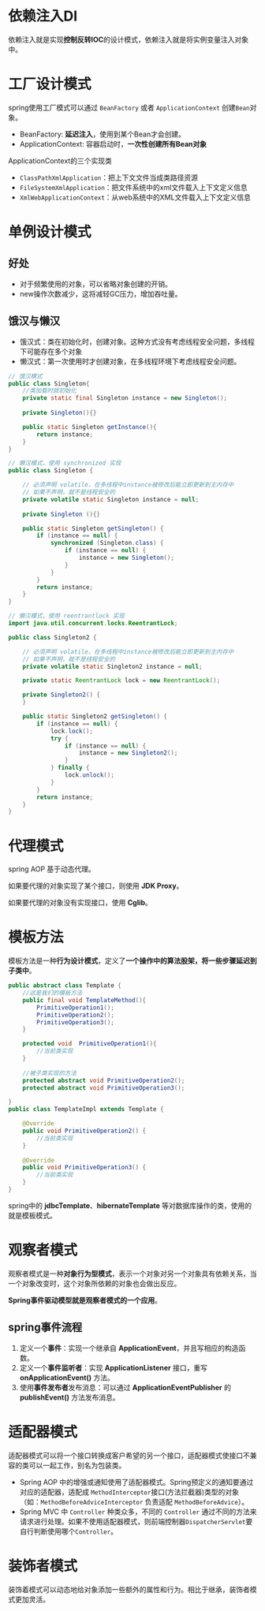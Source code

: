 # 依赖注入DI

依赖注入就是实现**控制反转IOC**的设计模式，依赖注入就是将实例变量注入对象中。

# 工厂设计模式

spring使用工厂模式可以通过 `BeanFactory` 或者 `ApplicationContext` 创建`Bean`对象。

- BeanFactory: **延迟注入**，使用到某个Bean才会创建。
- ApplicationContext: 容器启动时，**一次性创建所有Bean对象**

ApplicationContext的三个实现类

- `ClassPathXmlApplication`：把上下文文件当成类路径资源
- `FileSystemXmlApplication`：把文件系统中的xml文件载入上下文定义信息
- `XmlWebApplicationContext`：从web系统中的XML文件载入上下文定义信息

# 单例设计模式

## 好处

- 对于频繁使用的对象，可以省略对象创建的开销。
- new操作次数减少，这将减轻GC压力，增加吞吐量。

## 饿汉与懒汉

- 饿汉式：类在初始化时，创建对象。这种方式没有考虑线程安全问题，多线程下可能存在多个对象
- 懒汉式：第一次使用时才创建对象，在多线程环境下考虑线程安全问题。

```java
// 饿汉模式
public class Singleton{
    //类加载时就初始化
    private static final Singleton instance = new Singleton();
    
    private Singleton(){}

    public static Singleton getInstance(){
        return instance;
    }
}
```

```java
// 懒汉模式，使用 synchronized 实现
public class Singleton {

	// 必须声明 volatile，在多线程中instance被修改后能立即更新到主内存中
	// 如果不声明，就不是线程安全的
    private volatile static Singleton instance = null; 
    
    private Singleton (){}

    public static Singleton getSingleton() {
        if (instance == null) {                         
            synchronized (Singleton.class) {
                if (instance == null) {       
                    instance = new Singleton();
                }
            }
        }
        return instance;
    }   
}
```

```java
// 懒汉模式，使用 reentrantlock 实现
import java.util.concurrent.locks.ReentrantLock;

public class Singleton2 {

	// 必须声明 volatile，在多线程中instance被修改后能立即更新到主内存中
	// 如果不声明，就不是线程安全的
	private volatile static Singleton2 instance = null; 

	private static ReentrantLock lock = new ReentrantLock();

	private Singleton2() {
	}

	public static Singleton2 getSingleton() {
		if (instance == null) {
			lock.lock();
			try {
				if (instance == null) {
					instance = new Singleton2();
				}
			} finally {
				lock.unlock();
			}
		}
		return instance;
	}
}
```

# 代理模式

spring AOP 基于动态代理。

如果要代理的对象实现了某个接口，则使用 **JDK Proxy**。

如果要代理的对象没有实现接口，使用 **Cglib**。

# 模板方法

模板方法是一种**行为设计模式**，定义了**一个操作中的算法股架，将一些步骤延迟到子类中**。

```java
public abstract class Template {
    //这是我们的模板方法
    public final void TemplateMethod(){
        PrimitiveOperation1();  
        PrimitiveOperation2();
        PrimitiveOperation3();
    }

    protected void  PrimitiveOperation1(){
        //当前类实现
    }
    
    //被子类实现的方法
    protected abstract void PrimitiveOperation2();
    protected abstract void PrimitiveOperation3();

}
public class TemplateImpl extends Template {

    @Override
    public void PrimitiveOperation2() {
        //当前类实现
    }
    
    @Override
    public void PrimitiveOperation3() {
        //当前类实现
    }
}
```

spring中的 **jdbcTemplate**、**hibernateTemplate** 等对数据库操作的类，使用的就是模板模式。

# 观察者模式

观察者模式是一种**对象行为型模式**，表示一个对象对另一个对象具有依赖关系，当一个对象改变时，这个对象所依赖的对象也会做出反应。

**Spring事件驱动模型就是观察者模式的一个应用**。

## spring事件流程

1. 定义一个**事件**：实现一个继承自 **ApplicationEvent**，并且写相应的构造函数。
2. 定义一个**事件监听者**：实现 **ApplicationListener** 接口，重写 **onApplicationEvent()** 方法。
3. 使用**事件发布者**发布消息：可以通过 **ApplicationEventPublisher** 的 **publishEvent()** 方法发布消息。

# 适配器模式

适配器模式可以将一个接口转换成客户希望的另一个接口，适配器模式使接口不兼容的类可以一起工作，别名为包装类。

- Spring AOP 中的增强或通知使用了适配器模式。Spring预定义的通知要通过对应的适配器，适配成 `MethodInterceptor`接口(方法拦截器)类型的对象（如：`MethodBeforeAdviceInterceptor` 负责适配 `MethodBeforeAdvice`）。
- Spring MVC 中 `Controller` 种类众多，不同的 `Controller` 通过不同的方法来请求进行处理。如果不使用适配器模式，则前端控制器`DispatcherServlet`要自行判断使用哪个`Controller`。

# 装饰者模式

装饰着模式可以动态地给对象添加一些额外的属性和行为。相比于继承，装饰者模式更加灵活。